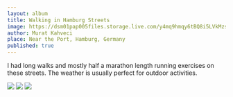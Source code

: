 ```yaml
---
layout: album
title: Walking in Hamburg Streets
image: https://dsm01pap005files.storage.live.com/y4mq9hmqy6tBQ8i5LVkMzsC83wyAlqvCk164T26BRbwzDSGfQzTft9oyx1reoiU4nK-sObdrYP5Lfie150BpyQsNwGSpHNP-ZTkBLjlieCFtij5CeJoteFVFCDxNTwZr4yxKNhryU_OLb9Wat1f8wXtbnfcVgHiFrpomcvtfZSbn4CrPLjA87adVFqGdtaNk0aQ?width=1200&height=900&cropmode=none
author: Murat Kahveci
place: Near the Port, Hamburg, Germany
published: true
---
```

I had long walks and mostly half a marathon length running exercises on these streets. The weather is usually perfect for outdoor activities.

<img class=" border shadow" src="https://dsm01pap005files.storage.live.com/y4mD0lKLtQBMr7I5nT2lhefqLKcz9ZRZW4mX5JTSeCyf2olcxRNj7emLjmy8TvSgFrIB6ersI5AhLoZdigdBrWuTlQM2o8QqpBJNtpHojVbB1Iyrn_oJvAm0_KzhRpO0qHHMuiKr0q81YUEs3s6z72da2RP85ZFgEceY9bkAdMHl5oJRy3NNjL_5pF6N_EpJogV?width=1200&height=900&cropmode=none">

<img class=" border shadow" src="https://dsm01pap005files.storage.live.com/y4m_HexBLja9yFmsevQgF4dYOT3O-ZxzsI0X4sbpWr2v1UftH2ZmmmDc5YkHBeExg6bOlqha95UsbKBLMu2n4lcLmHh22nlDs3q4fi08pfW5T2braN6wQAulxs6ahwMZM0f4mK2f-9kHI4vOZjBK7ycrecFV0PxaHZOdPwtemNGt_jSwprdKEXgSxRY4nybZfrk?width=1200&height=900&cropmode=none">

<img class=" border shadow" src="https://dsm01pap005files.storage.live.com/y4mjSV9df5LgSNw1g51_qezqOeFTruyfTrw0nVKoilVu1l-7YqPbOBDZ_NAslB3iT_tPlJX82k81lB5v-v7zMJluC6eVX61FvB3EAEjSEA1TtOaB_2Sod5NI2_A-weaLAYbhZAXU6udv6L0ovkQtQ5lENQxU13t0VC5Mzk6vokBG07RiwS8e9Fyul0chFjv7OFM?width=1200&height=900&cropmode=none">